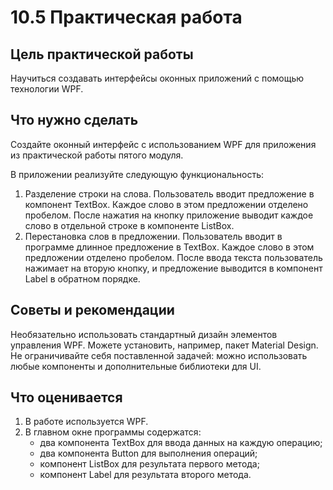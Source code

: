 # 10.5 Практическая работа

## Цель практической работы
Научиться создавать интерфейсы оконных приложений с помощью технологии WPF.


## Что нужно сделать
Создайте оконный интерфейс с использованием WPF для приложения из практической работы пятого модуля.

В приложении реализуйте следующую функциональность:

1. Разделение строки на слова. Пользователь вводит предложение в компонент TextBox. Каждое слово в этом предложении отделено пробелом. После нажатия на кнопку приложение выводит каждое слово в отдельной строке в компоненте ListBox.
2. Перестановка слов в предложении. Пользователь вводит в программе длинное предложение в TextBox. Каждое слово в этом предложении отделено пробелом. После ввода текста пользователь нажимает на вторую кнопку, и предложение выводится в компонент Label в обратном порядке. 

## Советы и рекомендации
Необязательно использовать стандартный дизайн элементов управления WPF. Можете установить, например, пакет Material Design.
Не ограничивайте себя поставленной задачей: можно использовать любые компоненты и дополнительные библиотеки для UI.

## Что оценивается
1. В работе используется WPF.
2. В главном окне программы содержатся:
   *  два компонента TextBox для ввода данных на каждую операцию;
   *  два компонента Button для выполнения операций;
   *  компонент ListBox для результата первого метода;
   *  компонент Label для результата второго метода.


